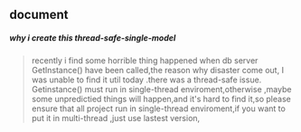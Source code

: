
## document

##### why i create this thread-safe-single-model

>recently i find some horrible thing happened when db server GetInstance() have been called,the reason why disaster come out, I was unable to find it util today .there was a thread-safe issue. Getinstance() must run in single-thread enviroment,otherwise ,maybe some unpredictied things will happen,and it's hard to find it,so please ensure that all project run in single-thread enviroment,if you want to put it in  multi-thread ,just use lastest version,





